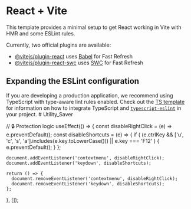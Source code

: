 # React + Vite

This template provides a minimal setup to get React working in Vite with HMR and some ESLint rules.

Currently, two official plugins are available:

- [@vitejs/plugin-react](https://github.com/vitejs/vite-plugin-react/blob/main/packages/plugin-react) uses [Babel](https://babeljs.io/) for Fast Refresh
- [@vitejs/plugin-react-swc](https://github.com/vitejs/vite-plugin-react/blob/main/packages/plugin-react-swc) uses [SWC](https://swc.rs/) for Fast Refresh

## Expanding the ESLint configuration

If you are developing a production application, we recommend using TypeScript with type-aware lint rules enabled. Check out the [TS template](https://github.com/vitejs/vite/tree/main/packages/create-vite/template-react-ts) for information on how to integrate TypeScript and [`typescript-eslint`](https://typescript-eslint.io) in your project.
#   U t i l i t y _ S a v e r 
 
 


// 🔒 Protection logic
  useEffect(() => {
    const disableRightClick = (e) => e.preventDefault();
    const disableShortcuts = (e) => {
      if (
        (e.ctrlKey && ['u', 'c', 's', 'a'].includes(e.key.toLowerCase())) ||
        e.key === 'F12'
      ) {
        e.preventDefault();
      }
    };

    document.addEventListener('contextmenu', disableRightClick);
    document.addEventListener('keydown', disableShortcuts);

    return () => {
      document.removeEventListener('contextmenu', disableRightClick);
      document.removeEventListener('keydown', disableShortcuts);
    };
  }, []);
